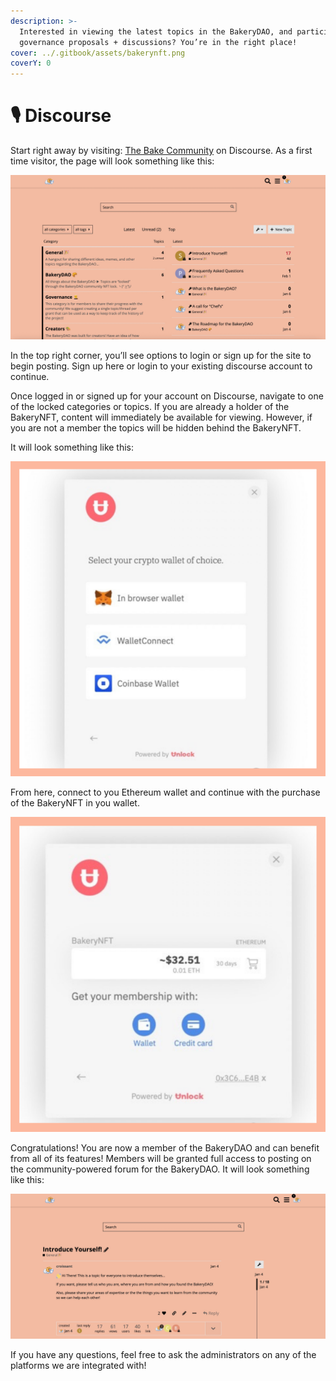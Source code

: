 ```yaml
---
description: >-
  Interested in viewing the latest topics in the BakeryDAO, and participating in
  governance proposals + discussions? You’re in the right place!
cover: ../.gitbook/assets/bakerynft.png
coverY: 0
---
```


# 🎙 Discourse

Start right away by visiting: [The Bake Community](https://bake.community) on Discourse. As a first time visitor, the page will look something like this:

![](../.gitbook/assets/97A59245-0B51-4C06-8EF1-05B09FE37B59.jpeg)

In the top right corner, you’ll see options to login or sign up for the site to begin posting. Sign up here or login to your existing discourse account to continue.

Once logged in or signed up for your account on Discourse, navigate to one of the locked categories or topics. If you are already a holder of the BakeryNFT, content will immediately be available for viewing. However, if you are not a member the topics will be hidden behind the BakeryNFT.

It will look something like this:

![](<../.gitbook/assets/3 (1).png>)

From here, connect to you Ethereum wallet and continue with the purchase of the BakeryNFT in you wallet.

![](../.gitbook/assets/4.png)

Congratulations! You are now a member of the BakeryDAO and can benefit from all of its features! Members will be granted full access to posting on the community-powered forum for the BakeryDAO. It will look something like this:

![](../.gitbook/assets/336E6A98-D93D-4D15-BDC7-6303B912FBF7.jpeg)

If you have any questions, feel free to ask the administrators on any of the platforms we are integrated with!
